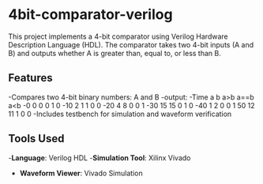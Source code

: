 # 4bit-comparator-verilog
This project implements a 4-bit comparator using Verilog Hardware Description Language (HDL).
The comparator takes two 4-bit inputs (A and B) and outputs whether A is greater than, equal to, or less than B.

## Features
-Compares two 4-bit binary numbers: A and B
-output:
-Time    a   b   a>b a==b a<b
-0       0   0   0   1    0
-10      2   1   1   0    0
-20      4   8   0   0    1
-30      15  15  0   1    0
-40      1   2   0   0    1
50      12  11  1   0    0
-Includes testbench for simulation and waveform verification

## Tools Used
-**Language**: Verilog HDL
-**Simulation Tool**: Xilinx Vivado
- **Waveform Viewer**: Vivado Simulation 
